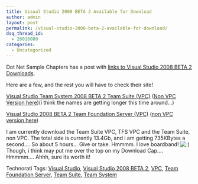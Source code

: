 ```yaml
---
title: Visual Studio 2008 BETA 2 Available for Download
author: admin
layout: post
permalink: /visual-studio-2008-beta-2-available-for-download/
dsq_thread_id:
  - 26016080
categories:
  - Uncategorized
---
```

Dot Net Sample Chapters has a post with [links to Visual Studio 2008 BETA 2 Downloads][1]. 

Here are a few, and the rest you will have to check their site! 

[Visual Studio Team System 2008 BETA 2 Team Suite (VPC)][2]&nbsp;([Non VPC Version here][3])(i think the names are getting longer this time around&#8230;)

[Visual Studio 2008 BETA 2 Team Foundation Server (VPC)][4]&nbsp;([non VPC version here][5])

I am currently download the Team Suite VPC, TFS VPC and the Team Suite, non VPC. The total side is currently 13.4Gb, and i am getting 735KBytes a second&#8230;. So about 5 hours&#8230; Give or take. Hmmmm. I love boardband! <img src="http://blog.lotas-smartman.net/wp-includes/images/smilies/icon_smile.gif" alt=":)" class="wp-smiley" /> Though, i think may put me over the top on my Download Cap&#8230;. Hmmmm&#8230;. Ahhh, sure its worth it! 

<div class="wlWriterSmartContent" id="0767317B-992E-4b12-91E0-4F059A8CECA8:ed3eb999-a66b-40cc-b8a1-30a1b86e8d24" style="padding-right:0px;display:inline;padding-left:0px;padding-bottom:0px;margin:0px;padding-top:0px;">
  Technorati Tags: <a href="http://technorati.com/tags/Visual%20Studio" rel="tag">Visual Studio</a>, <a href="http://technorati.com/tags/Visual%20Studio%202008%20BETA%202" rel="tag">Visual Studio 2008 BETA 2</a>, <a href="http://technorati.com/tags/VPC" rel="tag">VPC</a>, <a href="http://technorati.com/tags/Team%20Foundation%20Server" rel="tag">Team Foundation Server</a>, <a href="http://technorati.com/tags/Team%20Suite" rel="tag">Team Suite</a>, <a href="http://technorati.com/tags/Team%20System" rel="tag">Team System</a>
</div>

 [1]: http://dotnetsamplechapters.blogspot.com/2007/07/visual-stdio-2008-beta-2-is-here.html
 [2]: http://www.microsoft.com/downloads/info.aspx?na=22&p=1&SrcDisplayLang=en&SrcCategoryId=&SrcFamilyId=&u=%2fdownloads%2fdetails.aspx%3fFamilyID%3d3b72271c-e996-4989-898d-72d684966ce6%26DisplayLang%3den
 [3]: http://www.microsoft.com/downloads/info.aspx?na=22&p=5&SrcDisplayLang=en&SrcCategoryId=&SrcFamilyId=&u=%2fdownloads%2fdetails.aspx%3fFamilyID%3d428c076f-e3ef-4290-9ff4-f6fd8f180b7d%26DisplayLang%3den
 [4]: http://www.microsoft.com/downloads/info.aspx?na=22&p=3&SrcDisplayLang=en&SrcCategoryId=&SrcFamilyId=&u=%2fdownloads%2fdetails.aspx%3fFamilyID%3d60a5b34b-98b0-4702-b2dd-6fc0bef7e494%26DisplayLang%3den
 [5]: http://www.microsoft.com/downloads/info.aspx?na=22&p=7&SrcDisplayLang=en&SrcCategoryId=&SrcFamilyId=&u=%2fdownloads%2fdetails.aspx%3fFamilyID%3d053e83d0-deb4-4ebb-b4c8-cbffe928b4aa%26DisplayLang%3den